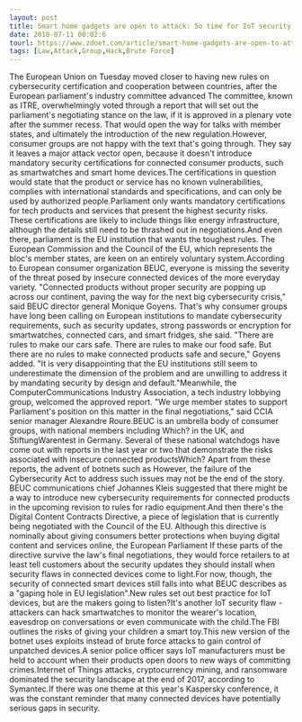 ```yaml
---
layout: post
title: Smart home gadgets are open to attack: So time for IoT security laws? No, says Europe
date: 2018-07-11 00:02:6
tourl: https://www.zdnet.com/article/smart-home-gadgets-are-open-to-attack-so-time-for-iot-security-laws-no-says-europe/
tags: [Law,Attack,Group,Hack,Brute Force]
---
```

The European Union on Tuesday moved closer to having new rules on cybersecurity certification and cooperation between countries, after the European parliament's industry committee advanced The committee, known as ITRE, overwhelmingly voted through a report that will set out the parliament's negotiating stance on the law, if it is approved in a plenary vote after the summer recess. That would open the way for talks with member states, and ultimately the introduction of the new regulation.However, consumer groups are not happy with the text that's going through. They say it leaves a major attack vector open, because it doesn't introduce mandatory security certifications for connected consumer products, such as smartwatches and smart home devices.The certifications in question would state that the product or service has no known vulnerabilities, complies with international standards and specifications, and can only be used by authorized people.Parliament only wants mandatory certifications for tech products and services that present the highest security risks. These certifications are likely to include things like energy infrastructure, although the details still need to be thrashed out in negotiations.And even there, parliament is the EU institution that wants the toughest rules. The European Commission and the Council of the EU, which represents the bloc's member states, are keen on an entirely voluntary system.According to European consumer organization BEUC, everyone is missing the severity of the threat posed by insecure connected devices of the more everyday variety. "Connected products without proper security are popping up across our continent, paving the way for the next big cybersecurity crisis," said BEUC director general Monique Goyens. That's why consumer groups have long been calling on European institutions to mandate cybersecurity requirements, such as security updates, strong passwords or encryption for smartwatches, connected cars, and smart fridges, she said. "There are rules to make our cars safe. There are rules to make our food safe. But there are no rules to make connected products safe and secure," Goyens added. "It is very disappointing that the EU institutions still seem to underestimate the dimension of the problem and are unwilling to address it by mandating security by design and default."Meanwhile, the ComputerCommunications Industry Association, a tech industry lobbying group, welcomed the approved report. "We urge member states to support Parliament's position on this matter in the final negotiations," said CCIA senior manager Alexandre Roure.BEUC is an umbrella body of consumer groups, with national members including Which? in the UK, and StiftungWarentest in Germany. Several of these national watchdogs have come out with reports in the last year or two that demonstrate the risks associated with insecure connected productsWhich? Apart from these reports, the advent of botnets such as However, the failure of the Cybersecurity Act to address such issues may not be the end of the story. BEUC communications chief Johannes Kleis suggested that there might be a way to introduce new cybersecurity requirements for connected products in the upcoming revision to rules for radio equipment.And then there's the Digital Content Contracts Directive, a piece of legislation that is currently being negotiated with the Council of the EU. Although this directive is nominally about giving consumers better protections when buying digital content and services online, the European Parliament If these parts of the directive survive the law's final negotiations, they would force retailers to at least tell customers about the security updates they should install when security flaws in connected devices come to light.For now, though, the security of connected smart devices still falls into what BEUC describes as a "gaping hole in EU legislation".New rules set out best practice for IoT devices, but are the makers going to listen?It's another IoT security flaw - attackers can hack smartwatches to monitor the wearer's location, eavesdrop on conversations or even communicate with the child.The FBI outlines the risks of giving your children a smart toy.This new version of the botnet uses exploits instead of brute force attacks to gain control of unpatched devices.A senior police officer says IoT manufacturers must be held to account when their products open doors to new ways of committing crimes.Internet of Things attacks, cryptocurrency mining, and ransomware dominated the security landscape at the end of 2017, according to Symantec.If there was one theme at this year's Kaspersky conference, it was the constant reminder that many connected devices have potentially serious gaps in security.